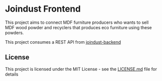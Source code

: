# Joindust Frontend

This project aims to connect MDF furniture producers who wants to sell MDF wood powder and recyclers that produces eco furniture using these powders. 

This project consumes a REST API from [joindust-backend](https://github.com/leonardoamurca/joindust-backend)

## License

This project is licensed under the MIT License - see the [LICENSE.md](LICENSE.md) file for details
